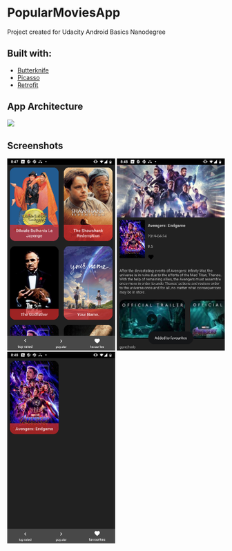 # PopularMoviesApp
Project created for Udacity Android Basics Nanodegree

## Built with:
* [Butterknife](https://jakewharton.github.io/butterknife/)
* [Picasso](https://square.github.io/picasso/)
* [Retrofit](https://square.github.io/retrofit/)

## App Architecture
<img src="https://user-images.githubusercontent.com/10104155/39708536-c29a5950-5217-11e8-8af8-894c8b7131c8.png" width="500"> 

## Screenshots
<img src="https://raw.githubusercontent.com/damwilin/PopularMoviesApp/master/screenshots/1.png" width="250">   <img src="https://raw.githubusercontent.com/damwilin/PopularMoviesApp/master/screenshots/2.png" width="250">   <img src="https://raw.githubusercontent.com/damwilin/PopularMoviesApp/master/screenshots/3.png" width="250">
